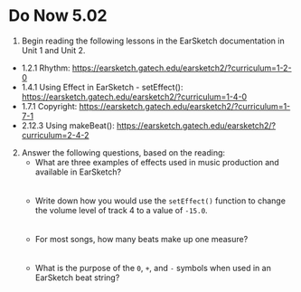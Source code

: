 # Do Now 5.02

1. Begin reading the following lessons in the EarSketch documentation in Unit 1 and Unit 2.

* 1.2.1 Rhythm: https://earsketch.gatech.edu/earsketch2/?curriculum=1-2-0
* 1.4.1 Using Effect in EarSketch - setEffect(): https://earsketch.gatech.edu/earsketch2/?curriculum=1-4-0
* 1.7.1 Copyright: https://earsketch.gatech.edu/earsketch2/?curriculum=1-7-1
* 2.12.3 Using makeBeat(): https://earsketch.gatech.edu/earsketch2/?curriculum=2-4-2

2. Answer the following questions, based on the reading:
    * What are three examples of effects used in music production and available in EarSketch?
    <br><br><br>
    * Write down how you would use the `setEffect()` function to change the volume level of track 4 to a value of `-15.0`.
    <br><br><br>
    * For most songs, how many beats make up one measure? <br><br><br>
    * What is the purpose of the `0`, `+`, and `-` symbols when used in an EarSketch beat string?
